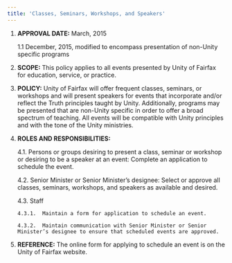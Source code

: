 ```yaml
---
title: 'Classes, Seminars, Workshops, and Speakers'
---
```



1.	**APPROVAL DATE:** March, 2015

    1.1	December, 2015, modified to encompass presentation of non-Unity specific programs

2.	**SCOPE:** This policy applies to all events presented by Unity of Fairfax for education, service, or practice.

3.	**POLICY:** Unity of Fairfax will offer frequent classes, seminars, or workshops and will present speakers for events that incorporate and/or reflect the Truth principles taught by Unity. Additionally, programs may be presented that are non-Unity specific in order to offer a broad spectrum of teaching. All events will be compatible with Unity principles and with the tone of the Unity ministries.

4.	**ROLES AND RESPONSIBILITIES:**

    4.1.	Persons or groups desiring to present a class, seminar or workshop or desiring to be a speaker at an event: Complete an application to schedule the event.

    4.2.	Senior Minister or Senior Minister’s designee: Select or approve all classes, seminars, workshops, and speakers as available and desired.

    4.3.	Staff

        4.3.1.	Maintain a form for application to schedule an event.

        4.3.2.	Maintain communication with Senior Minister or Senior Minister’s designee to ensure that scheduled events are approved.

5.	**REFERENCE:**  The online form for applying to schedule an event is on the Unity of Fairfax website.
